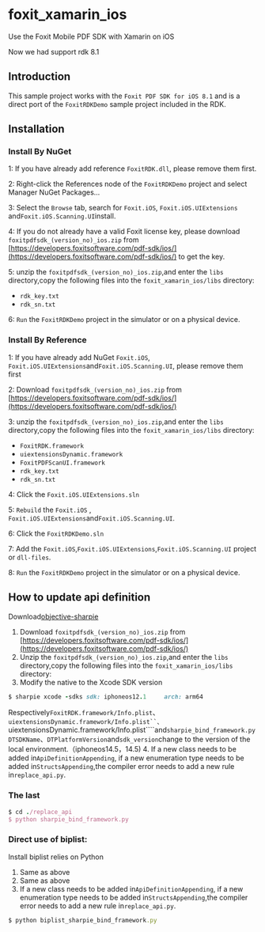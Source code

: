 # foxit_xamarin_ios
Use the Foxit Mobile PDF SDK with Xamarin on iOS

Now we had support rdk 8.1

## Introduction

This sample project works with the  `Foxit PDF SDK for iOS 8.1` and is a direct port of the `FoxitRDKDemo`  sample project included in the RDK.

## Installation

### Install By NuGet

1: If you have already add reference `FoxitRDK.dll`, please remove them first.

2: Right-click the References node of the `FoxitRDKDemo`  project and select Manager NuGet Packages...

3: Select the `Browse` tab, search for `Foxit.iOS`, `Foxit.iOS.UIExtensions` and`Foxit.iOS.Scanning.UI`install.

4: If you do not already have a valid Foxit license key, please download `foxitpdfsdk_(version_no)_ios.zip` from [https://developers.foxitsoftware.com/pdf-sdk/ios/](https://developers.foxitsoftware.com/pdf-sdk/ios/) to get the key.

5: unzip the `foxitpdfsdk_(version_no)_ios.zip`,and enter the `libs` directory,copy the following files  into the `foxit_xamarin_ios/libs` directory:

* `rdk_key.txt`
* `rdk_sn.txt`

6: `Run` the `FoxitRDKDemo` project in the simulator or on a physical device.

### Install By Reference

1: If you have already add NuGet `Foxit.iOS`, `Foxit.iOS.UIExtensions`and`Foxit.iOS.Scanning.UI`, please remove them first

2: Download `foxitpdfsdk_(version_no)_ios.zip` from [https://developers.foxitsoftware.com/pdf-sdk/ios/](https://developers.foxitsoftware.com/pdf-sdk/ios/)

3: unzip the `foxitpdfsdk_(version_no)_ios.zip`,and enter the `libs` directory,copy the following files  into the `foxit_xamarin_ios/libs` directory:

* `FoxitRDK.framework`
* `uiextensionsDynamic.framework`
* `FoxitPDFScanUI.framework`
* `rdk_key.txt`
* `rdk_sn.txt`

4: Click the `Foxit.iOS.UIExtensions.sln`

5: `Rebuild` the `Foxit.iOS` , `Foxit.iOS.UIExtensions`and`Foxit.iOS.Scanning.UI`.

6: Click the `FoxitRDKDemo.sln`

7: Add the `Foxit.iOS`,`Foxit.iOS.UIExtensions`,`Foxit.iOS.Scanning.UI` project or `dll-files`.

8: `Run` the `FoxitRDKDemo` project in the simulator or on a physical device.


## How to update api definition
Download[objective-sharpie](https://docs.microsoft.com/en-us/xamarin/cross-platform/macios/binding/objective-sharpie/releases/)
1. Download `foxitpdfsdk_(version_no)_ios.zip` from [https://developers.foxitsoftware.com/pdf-sdk/ios/](https://developers.foxitsoftware.com/pdf-sdk/ios/)
2. Unzip the `foxitpdfsdk_(version_no)_ios.zip`,and enter the `libs` directory,copy the following files  into the `foxit_xamarin_ios/libs` directory:
3. Modify the native to the Xcode SDK version
```ruby
$ sharpie xcode -sdks sdk: iphoneos12.1     arch: arm64
```
Respectively```FoxitRDK.framework/Info.plist```、```uiextensionsDynamic.framework/Info.plist``、```uiextensionsDynamic.framework/Info.plist````and```sharpie_bind_framework.py```  ```DTSDKName```、```DTPlatformVersion```and```sdk_version```change to the version of the local environment.（iphoneos14.5，14.5)
4. If a new class needs to be added in``ApiDefinitionAppending``, if a new enumeration type needs to be added in``StructsAppending``,the compiler error needs to add a new rule in``replace_api.py``.

### The last
```ruby
$ cd ./replace_api
$ python sharpie_bind_framework.py
```


### Direct use of biplist:
Install biplist relies on Python
1. Same as above
2. Same as above
3. If a new class needs to be added in``ApiDefinitionAppending``, if a new enumeration type needs to be added in``StructsAppending``,the compiler error needs to add a new rule in``replace_api.py``.
```ruby
$ python biplist_sharpie_bind_framework.py
```
